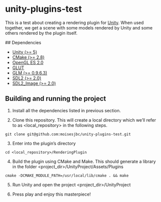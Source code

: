 # unity-plugins-test

This is a test about creating a rendering plugin for [Unity](http://unity3d.com). When used together, we get a scene with some models rendered by Unity and some others rendered by the plugin itself.

## Dependencies

* [Unity (>= 5)](http://unity3d.com)
* [CMake (>= 2.8)](http://www.cmake.org)
* [OpenGL ES 2.0](https://www.khronos.org/opengles/2_X/)
* [GLUT](https://www.opengl.org/resources/libraries/glut/)
* [GLM (>= 0.9.6.3)](http://glm.g-truc.net/0.9.6/index.html)
* [SDL2 (>= 2.0)](https://www.libsdl.org)
* [SDL2_Image (>= 2.0)](https://www.libsdl.org/projects/SDL_image/)

## Building and running the project

1. Install all the dependencies listed in previous section.

2. Clone this repository. This will create a local directory which we’ll refer to as <local_repository> in the following steps.

 ```
 git clone git@github.com:moisesjbc/unity-plugins-test.git
 ```

3. Enter into the plugin’s directory

 ```
 cd <local_repository>/RenderingPlugin
 ```

4. Build the plugin using CMake and Make. This should generate a library in the folder <project_dir>/UnityProject/Assets/Plugins

 ```
 cmake -DCMAKE_MODULE_PATH=/usr/local/lib/cmake . && make
 ```

5. Run Unity and open the project <project_dir>/UnityProject

6. Press play and enjoy this masterpiece!